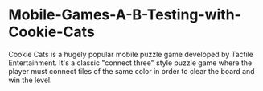 # Mobile-Games-A-B-Testing-with-Cookie-Cats
Cookie Cats is a hugely popular mobile puzzle game developed by Tactile Entertainment. It's a classic "connect three" style puzzle game  where the player must connect tiles of the same color in order to clear the board and win the level.
